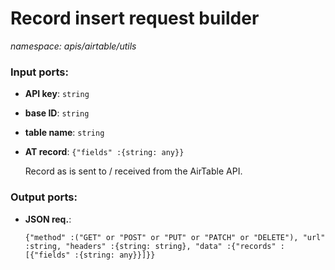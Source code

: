# Record insert request builder

_namespace: apis/airtable/utils_

### Input ports:

* __API key__: ` string `


* __base ID__: ` string `


* __table name__: ` string `


* __AT record__: ` {"fields" :{string: any}} `

    Record as is sent to / received from the AirTable API.

### Output ports:

* __JSON req.__: 
    ```
    {"method" :("GET" or "POST" or "PUT" or "PATCH" or "DELETE"), "url" :string, "headers" :{string: string}, "data" :{"records" :[{"fields" :{string: any}}]}}
    ```

